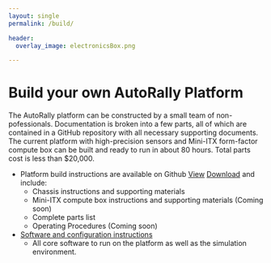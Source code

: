 ```yaml
---
layout: single
permalink: /build/

header:
  overlay_image: electronicsBox.png

---
```


# Build your own AutoRally Platform

The AutoRally platform can be constructed by a small team of non-pofessionals. Documentation is broken into a few parts, all of which are contained in a GitHub repository with all necessary supporting documents. The current platform with high-precision sensors and Mini-ITX form-factor compute box can be built and ready to run in about 80 hours. Total parts cost is less than $20,000.

  * Platform build instructions are available on Github <a class="github-button" href="https://github.com/autorally_platform_instructions/" data-style="mega" aria-label="AutoRally instructions on GitHub">View</a> <a class="github-button" href="https://github.com/AutoRally/autorally_platform_instructions/archive/master.zip" data-icon="octicon-cloud-download" data-style="mega" aria-label="Autorally instructions">Download</a> and include:
    * Chassis instructions and supporting materials
    * Mini-ITX compute box instructions and supporting materials (Coming soon)
    * Complete parts list
    * Operating Procedures (Coming soon)
  * [Software and configuration instructions](https://github.com/AutoRally/autorally)
    * All core software to run on the platform as well as the simulation environment.

<script async defer src="https://buttons.github.io/buttons.js"></script>